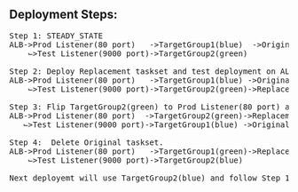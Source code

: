 ## Deployment Steps:
<pre>
Step 1: STEADY_STATE  
ALB->Prod Listener(80 port)   ->TargetGroup1(blue)  ->Original taskset  
    ⌙>Test Listener(9000 port)->TargetGroup2(green)  
                        
Step 2: Deploy Replacement taskset and test deployment on ALB:9000  
ALB->Prod Listener(80 port)   ->TargetGroup1(blue) ->Original taskset  
    ⌙>Test Listener(9000 port)->TargetGroup2(green)->Replacement taskset  
                        
Step 3: Flip TargetGroup2(green) to Prod Listener(80 port) and mark it to Primary.
ALB->Prod Listener(80 port)  ->TargetGroup2(green)->Replacement task  
   ⌙>Test Listener(9000 port)->TargetGroup1(blue) ->Original taskset  
                        
Step 4:  Delete Original taskset.
ALB->Prod Listener(80 port)   ->TargetGroup1(green)->Replacement taskset  
    ⌙>Test Listener(9000 port)->TargetGroup2(blue)  
                          
Next deployemt will use TargetGroup2(blue) and follow Step 1 to 4.
</pre>
